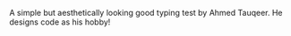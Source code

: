 A simple but aesthetically looking good typing test by Ahmed Tauqeer. He designs code as his hobby!
